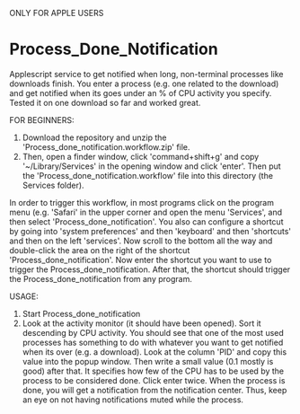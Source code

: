 ONLY FOR APPLE USERS

# Process_Done_Notification
Applescript service to get notified when long, non-terminal processes like downloads finish. 
You enter a process (e.g. one related to the download) and get notified when its goes under an
% of CPU activity you specify. Tested it on one download so far and worked great.

FOR BEGINNERS:

1) Download the repository and unzip the 'Process_done_notification.workflow.zip' file. 
2) Then, open a finder window, click 'command+shift+g' and copy '~/Library/Services' in the opening window and click 'enter'.
Then put the 'Process_done_notification.workflow' file into this directory (the Services folder).

In order to trigger this workflow, in most programs click on the program menu (e.g. 'Safari' in the upper corner and open the menu 'Services', 
and then select 'Process_done_notification'. You also can configure a shortcut by going into 'system preferences'
and then 'keyboard' and then 'shortcuts' and then on the left 'services'. Now scroll to the bottom all the way and double-click 
the area on the right of the shortcut 'Process_done_notification'. Now enter the shortcut you want to use to trigger the Process_done_notification.
After that, the shortcut should trigger the Process_done_notification from any program.

USAGE:

1) Start Process_done_notification
2) Look at the activity monitor (it should have been opened). Sort it descending by CPU activity. You should see that one of the most used processes 
has something to do with whatever you want to get notified when its over (e.g. a download). Look at the column 'PID' and 
copy this value into the popup window. Then write a small value (0.1 mostly is good) after that. It specifies how few of the 
CPU has to be used by the process to be considered done. Click enter twice. When the process is done, you will get a notification 
from the notification center. Thus, keep an eye on not having notifications muted while the process.



